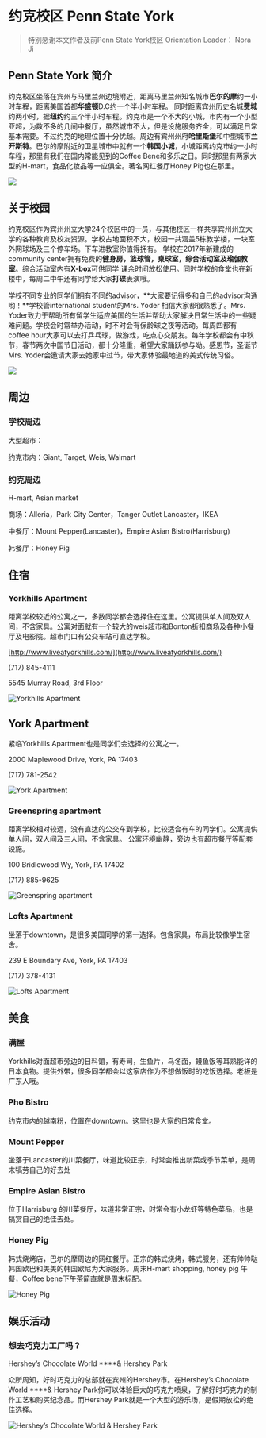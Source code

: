# 约克校区 Penn State York

> 特别感谢本文作者及前Penn State York校区 Orientation Leader： Nora Ji

## **Penn State York 简介**

约克校区坐落在宾州与马里兰州边境附近，距离马里兰州知名城市**巴尔的摩**约一小时车程，距离美国首都**华盛顿**D.C约一个半小时车程。 同时距离宾州历史名城**费城**约两小时，据**纽约**约三个半小时车程。约克市是一个不大的小城，市内有一个小型亚超，为数不多的几间中餐厅，虽然城市不大，但是设施服务齐全，可以满足日常基本需要。不过约克的地理位置十分优越。周边有宾州州府**哈里斯堡**和中型城市**兰开斯特**。巴尔的摩附近的卫星城市中就有一个**韩国小城**，小城距离约克市约一小时车程，那里有我们在国内常能见到的Coffee Bene和多乐之日。同时那里有两家大型的H-mart，食品化妆品等一应俱全。著名网红餐厅Honey Pig也在那里。

![](../.gitbook/assets/image%20%2885%29.png)

## 关于校园

约克校区作为宾州州立大学24个校区中的一员，与其他校区一样共享宾州州立大学的各种教育及校友资源。学校占地面积不大，校园一共涵盖5栋教学楼，一块室外网球场及三个停车场。下车进教室你值得拥有。 学校在2017年新建成的community center拥有免费的**健身房，篮球管，桌球室，综合活动室及瑜伽教室**。综合活动室内有**X-box**可供同学 课余时间放松使用。同时学校的食堂也在新楼中，每周二中午还有同学给大家**打碟**表演哦。

学校不同专业的同学们拥有不同的advisor，**大家要记得多和自己的advisor沟通哟！**学校管international student的Mrs. Yoder 相信大家都很熟悉了。Mrs. Yoder致力于帮助所有留学生适应美国的生活并帮助大家解决日常生活中的一些疑难问题。学校会时常举办活动，时不时会有保龄球之夜等活动。每周四都有coffee hour大家可以去打乒乓球，做游戏，吃点心交朋友。每年学校都会有中秋节，春节两次中国节日活动，都十分隆重，希望大家踊跃参与呦。感恩节，圣诞节Mrs. Yoder会邀请大家去她家中过节，带大家体验最地道的美式传统习俗。

![](../.gitbook/assets/image%20%28127%29.png)

## **周边**

### 学校周边

大型超市： 

约克市内：Giant, Target, Weis, Walmart 

### 约克周边

H-mart, Asian market 

商场：Alleria，Park City Center，Tanger Outlet Lancaster，IKEA

中餐厅：Mount Pepper\(Lancaster\)，Empire Asian Bistro\(Harrisburg\)

韩餐厅：Honey Pig

## **住宿**

### **Yorkhills Apartment**

距离学校较近的公寓之一，多数同学都会选择住在这里。公寓提供单人间及双人间，不含家具。公寓对面就有一个较大的weis超市和Bonton折扣商场及各种小餐厅及电影院。超市门口有公交车站可直达学校。

[http://www.liveatyorkhills.com/](http://www.liveatyorkhills.com/)

\(717\) 845-4111

5545 Murray Road, 3rd Floor

![Yorkhills Apartment](../.gitbook/assets/image%20%2890%29.png)

## York **A**partment

紧临Yorkhills Apartment也是同学们会选择的公寓之一。

2000 Maplewood Drive, York, PA 17403

\(717\) 781-2542

![York Apartment](../.gitbook/assets/image%20%2858%29.png)

### Greenspring apartment

距离学校相对较远，没有直达的公交车到学校，比较适合有车的同学们。公寓提供单人间，双人间及三人间，不含家具。 公寓环境幽静，旁边也有超市餐厅等配套设施。

100 Bridlewood Wy, York, PA 17402

\(717\) 885-9625

![Greenspring apartment](../.gitbook/assets/image%20%28153%29.png)

### Lofts Apartment

坐落于downtown，是很多美国同学的第一选择。包含家具，布局比较像学生宿舍。

239 E Boundary Ave, York, PA 17403

​\(717\) 378-4131

![Lofts Apartment](../.gitbook/assets/image%20%2840%29.png)

## **美食**

### 满屋

Yorkhills对面超市旁边的日料馆，有寿司，生鱼片，乌冬面，鳗鱼饭等耳熟能详的日本食物。提供外带，很多同学都会以这家店作为不想做饭时的吃饭选择。老板是广东人哦。

### Pho Bistro

约克市内的越南粉，位置在downtown。这里也是大家的日常食堂。

### Mount Pepper

坐落于Lancaster的川菜餐厅，味道比较正宗，时常会推出新菜或季节菜单，是周末犒劳自己的好去处

### Empire Asian Bistro

位于Harrisburg 的川菜餐厅，味道非常正宗，时常会有小龙虾等特色菜品，也是犒赏自己的绝佳去处。

### Honey Pig

韩式烧烤店，巴尔的摩周边的网红餐厅。正宗的韩式烧烤，韩式服务，还有帅帅哒韩国欧巴和美美的韩国欧尼为大家服务。周末H-mart shopping, honey pig 午餐，Coffee bene下午茶简直就是周末标配。

![Honey Pig](../.gitbook/assets/image%20%2839%29.png)

## **娱乐活动**

### **想去巧克力工厂吗？**

Hershey’s Chocolate World ****& Hershey Park

众所周知，好时巧克力的总部就在宾州的Hershey市。在Hershey’s Chocolate World ****& Hershey Park你可以体验巨大的巧克力喷泉，了解好时巧克力的制作工艺和购买纪念品。而Hershey Park就是一个大型的游乐场，是假期放松的绝佳选择。

![Hershey&#x2019;s Chocolate World &amp; Hershey Park](../.gitbook/assets/image%20%2869%29.png)

